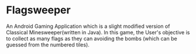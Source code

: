 # Flagsweeper
An Android Gaming Application which is a slight modified version of Classical Minesweeper(written in Java). In this game, the User's objective is to collect as many flags as they can avoiding the bombs (which can be guessed from the numbered tiles).

